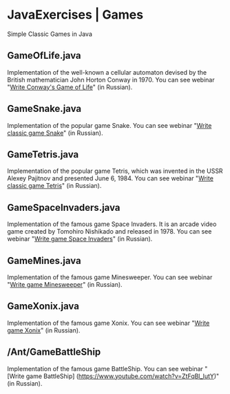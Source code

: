 # JavaExercises | Games
Simple Classic Games in Java

## GameOfLife.java
Implementation of the well-known a cellular automaton devised by the British mathematician John Horton Conway in 1970. You can see webinar "[Write Conway's Game of Life](https://www.youtube.com/watch?v=iFOr2HxJvEg)" (in Russian).

## GameSnake.java
Implementation of the popular game Snake. You can see webinar "[Write classic game Snake](https://www.youtube.com/watch?v=Zsthou6Ttyc)" (in Russian).

## GameTetris.java
Implementation of the popular game Tetris, which was invented in the USSR Alexey Pajitnov and presented June 6, 1984. You can see webinar "[Write classic game Tetris](https://www.youtube.com/watch?v=sCit9jzDSrE)" (in Russian).

## GameSpaceInvaders.java
Implementation of the famous game Space Invaders. It is an arcade video game created by Tomohiro Nishikado and released in 1978. You can see webinar "[Write game Space Invaders](https://www.youtube.com/watch?v=j5P7j-zelxc)" (in Russian).

## GameMines.java
Implementation of the famous game Minesweeper. You can see webinar "[Write game Minesweeper](https://www.youtube.com/watch?v=xPdrl70ZYnE)" (in Russian).

## GameXonix.java
Implementation of the famous game Xonix. You can see webinar "[Write game Xonix](https://www.youtube.com/watch?v=dMROhd-d3z0)" (in Russian).

## /Ant/GameBattleShip
Implementation of the famous game BattleShip. You can see webinar "[Write game BattleShip] (https://www.youtube.com/watch?v=ZtFqBl_lutY)" (in Russian).
